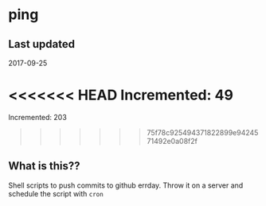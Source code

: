 # ping

## Last updated
2017-09-25

<<<<<<< HEAD
Incremented: 49
=======
Incremented: 203
>>>>>>> 75f78c925494371822899e9424571492e0a08f2f

## What is this?? 
Shell scripts to push commits to github errday. Throw it on a server and schedule the script with `cron`

